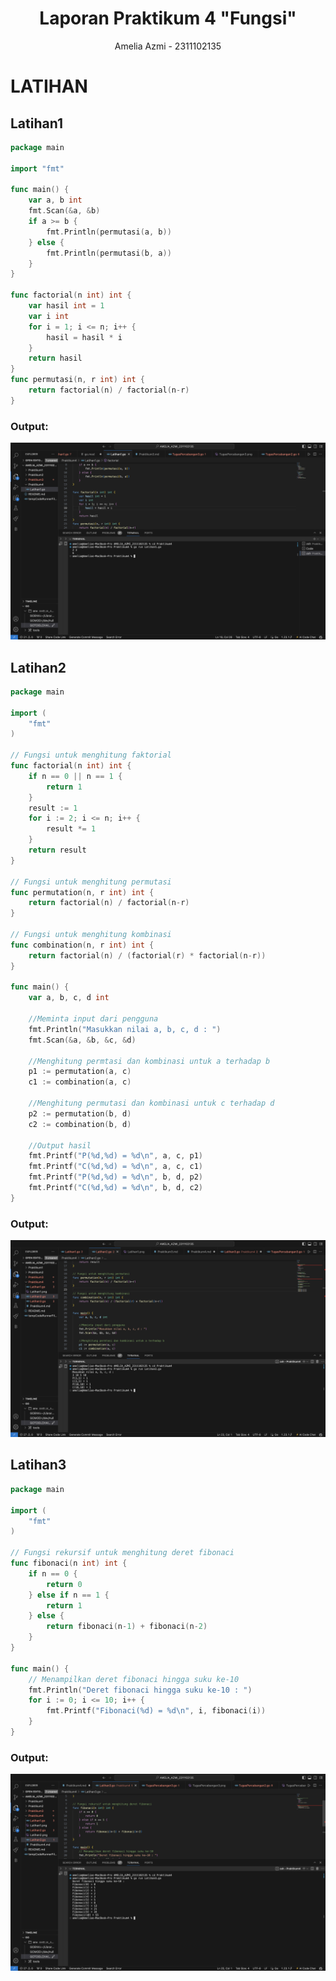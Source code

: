 # <h1 align="center">Laporan Praktikum 4 "Fungsi" </h1>
<p align="center">Amelia Azmi - 2311102135</p>


# LATIHAN

## Latihan1

```go
package main

import "fmt"

func main() {
	var a, b int
	fmt.Scan(&a, &b)
	if a >= b {
		fmt.Println(permutasi(a, b))
	} else {
		fmt.Println(permutasi(b, a))
	}
}

func factorial(n int) int {
	var hasil int = 1
	var i int
	for i = 1; i <= n; i++ {
		hasil = hasil * i
	}
	return hasil
}
func permutasi(n, r int) int {
	return factorial(n) / factorial(n-r)
}
```

### Output:

![Alt text](Latihan1.png)

## Latihan2

```go
package main

import (
	"fmt"
)

// Fungsi untuk menghitung faktorial
func factorial(n int) int {
	if n == 0 || n == 1 {
		return 1
	}
	result := 1
	for i := 2; i <= n; i++ {
		result *= 1
	}
	return result
}

// Fungsi untuk menghitung permutasi
func permutation(n, r int) int {
	return factorial(n) / factorial(n-r)
}

// Fungsi untuk menghitung kombinasi
func combination(n, r int) int {
	return factorial(n) / (factorial(r) * factorial(n-r))
}

func main() {
	var a, b, c, d int

	//Meminta input dari pengguna
	fmt.Println("Masukkan nilai a, b, c, d : ")
	fmt.Scan(&a, &b, &c, &d)

	//Menghitung permtasi dan kombinasi untuk a terhadap b
	p1 := permutation(a, c)
	c1 := combination(a, c)

	//Menghitung permutasi dan kombinasi untuk c terhadap d
	p2 := permutation(b, d)
	c2 := combination(b, d)

	//Output hasil
	fmt.Printf("P(%d,%d) = %d\n", a, c, p1)
	fmt.Printf("C(%d,%d) = %d\n", a, c, c1)
	fmt.Printf("P(%d,%d) = %d\n", b, d, p2)
	fmt.Printf("C(%d,%d) = %d\n", b, d, c2)
}

```

### Output:

![Alt text](Latihan2.png)

## Latihan3

```go
package main

import (
	"fmt"
)

// Fungsi rekursif untuk menghitung deret fibonaci
func fibonaci(n int) int {
	if n == 0 {
		return 0
	} else if n == 1 {
		return 1
	} else {
		return fibonaci(n-1) + fibonaci(n-2)
	}
}

func main() {
	// Menampilkan deret fibonaci hingga suku ke-10
	fmt.Println("Deret fibonaci hingga suku ke-10 : ")
	for i := 0; i <= 10; i++ {
		fmt.Printf("Fibonaci(%d) = %d\n", i, fibonaci(i))
	}
}
```

### Output:

![Alt text](Latihan3.png)









